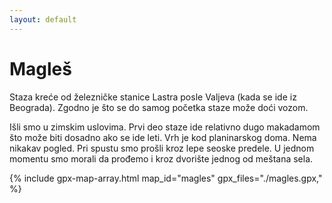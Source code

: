 ```yaml
---
layout: default
---
```


# Magleš

Staza kreće od železničke stanice Lastra posle Valjeva (kada se ide iz Beograda).
Zgodno je što se do samog početka staze može doći vozom.

Išli smo u zimskim uslovima.
Prvi deo staze ide relativno dugo makadamom što može biti dosadno ako se ide leti.
Vrh je kod planinarskog doma.
Nema nikakav pogled.
Pri spustu smo prošli kroz lepe seoske predele.
U jednom momentu smo morali da prođemo i kroz dvorište jednog od meštana sela.

{% include gpx-map-array.html map_id="magles" gpx_files="./magles.gpx," %}